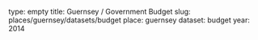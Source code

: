type: empty
title: Guernsey / Government Budget
slug: places/guernsey/datasets/budget
place: guernsey
dataset: budget
year: 2014
